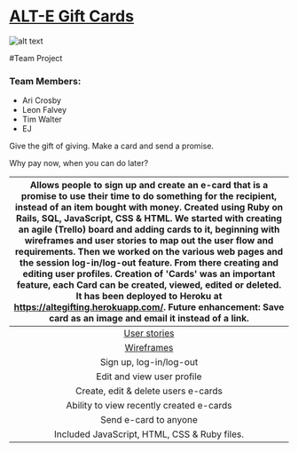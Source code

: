# [ALT-E Gift Cards](https://altegifting.herokuapp.com/)

![alt text](http://i.imgur.com/l28NfZe.png "Alt-e app screen shot")

#Team Project

### Team Members:
* Ari Crosby
* Leon Falvey
* Tim Walter
* EJ

Give the gift of giving. Make a card and send a promise.

Why pay now, when you can do later?

| Allows people to sign up and create an e-card that is a promise to use their time to do something for the recipient, instead of an item bought with money. Created using Ruby on Rails, SQL, JavaScript, CSS & HTML. We started with creating an agile (Trello) board and adding cards to it, beginning with wireframes and user stories to map out the user flow and requirements. Then we worked on the various web pages and the session log-in/log-out feature. From there creating and editing user profiles. Creation of 'Cards' was an important feature, each Card can be created, viewed, edited or deleted. It has been deployed to Heroku at https://altegifting.herokuapp.com/. Future enhancement: Save card as an image and email it instead of a link. |
| :------------------------------------:|
| [User stories](https://) |
| [Wireframes](https://) |
| Sign up, log-in/log-out |
| Edit and view user profile |
| Create, edit & delete users e-cards |
| Ability to view recently created e-cards|
| Send e-card to anyone |
| Included JavaScript, HTML, CSS & Ruby files. |

